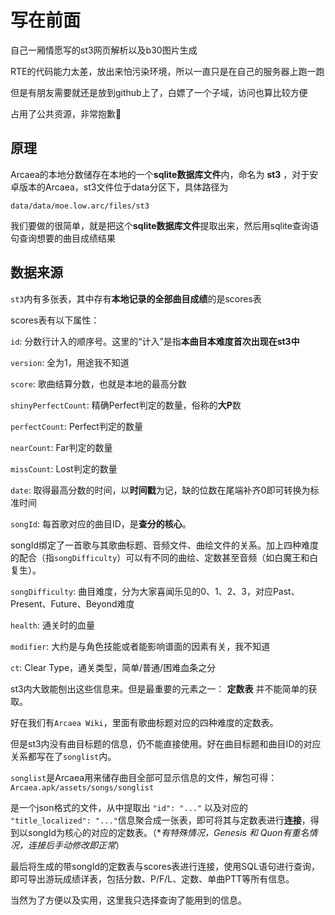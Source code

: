# 写在前面
自己一厢情愿写的st3网页解析以及b30图片生成

RTE的代码能力太差，放出来怕污染环境，所以一直只是在自己的服务器上跑一跑

但是有朋友需要就还是放到github上了，白嫖了一个子域，访问也算比较方便

占用了公共资源，非常抱歉😬

## 原理

Arcaea的本地分数储存在本地的一个**sqlite数据库文件**内，命名为 **st3** ，对于安卓版本的Arcaea，st3文件位于data分区下，具体路径为

` data/data/moe.low.arc/files/st3 `

我们要做的很简单，就是把这个**sqlite数据库文件**提取出来，然后用sqlite查询语句查询想要的曲目成绩结果

## 数据来源

` st3 `内有多张表，其中存有**本地记录的全部曲目成绩**的是scores表

scores表有以下属性：

` id `: 分数行计入的顺序号。这里的“计入”是指**本曲目本难度首次出现在st3中**

` version `: 全为1，用途我不知道

` score `: 歌曲结算分数，也就是本地的最高分数

` shinyPerfectCount `: 精确Perfect判定的数量，俗称的**大P**数

` perfectCount `: Perfect判定的数量

` nearCount `: Far判定的数量 

` missCount `: Lost判定的数量

` date `: 取得最高分数的时间，以**时间戳**为记，缺的位数在尾端补齐0即可转换为标准时间

` songId `: 每首歌对应的曲目ID，是**查分的核心**。

songId绑定了一首歌与其歌曲标题、音频文件、曲绘文件的关系。加上四种难度的配合（指` songDifficulty `）可以有不同的曲绘、定数甚至音频（如白魔王和白复生）。

` songDifficulty `: 曲目难度，分为大家喜闻乐见的0、1、2、3，对应Past、Present、Future、Beyond难度

` health `: 通关时的血量

` modifier `: 大约是与角色技能或者能影响谱面的因素有关，我不知道

` ct `: Clear Type，通关类型，简单/普通/困难血条之分


st3内大致能刨出这些信息来。但是最重要的元素之一： **定数表** 并不能简单的获取。

好在我们有` Arcaea Wiki `，里面有歌曲标题对应的四种难度的定数表。

但是st3内没有曲目标题的信息，仍不能直接使用。好在曲目标题和曲目ID的对应关系都写在了` songlist `内。

` songlist `是Arcaea用来储存曲目全部可显示信息的文件，解包可得：` Arcaea.apk/assets/songs/songlist `

是一个json格式的文件，从中提取出 ` "id": "..." ` 以及对应的 ` "title_localized": "..." `信息聚合成一张表，即可将其与定数表进行**连接**，得到以songId为核心的对应的定数表。（**有特殊情况，Genesis 和 Quon有重名情况，连接后手动修改即正常*）

最后将生成的带songId的定数表与scores表进行连接，使用SQL语句进行查询，即可导出游玩成绩详表，包括分数、P/F/L、定数、单曲PTT等所有信息。

当然为了方便以及实用，这里我只选择查询了能用到的信息。

